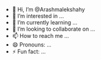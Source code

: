- 👋 Hi, I’m @Arashmalekshahy
- 👀 I’m interested in ...
- 🌱 I’m currently learning ...
- 💞️ I’m looking to collaborate on ...
- 📫 How to reach me ...
- 😄 Pronouns: ...
- ⚡ Fun fact: ...

<!---
Arashmalekshahy/Arashmalekshahy is a ✨ special ✨ repository because its `README.md` (this file) appears on your GitHub profile.
You can click the Preview link to take a look at your changes.
--->

